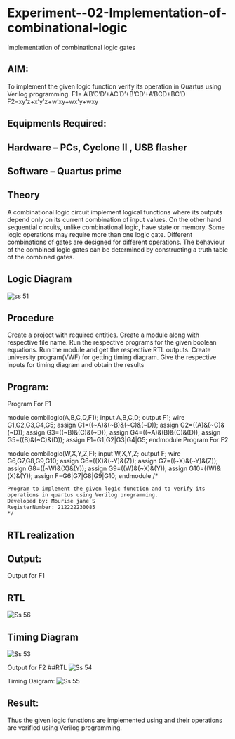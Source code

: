 # Experiment--02-Implementation-of-combinational-logic
Implementation of combinational logic gates
 
## AIM:
To implement the given logic function verify its operation in Quartus using Verilog programming.
 F1= A’B’C’D’+AC’D’+B’CD’+A’BCD+BC’D
F2=xy’z+x’y’z+w’xy+wx’y+wxy
 
 
 
## Equipments Required:
## Hardware – PCs, Cyclone II , USB flasher
## Software – Quartus prime


## Theory
A combinational logic circuit implement logical functions where its outputs depend only on its current combination of input values. On the other hand sequential circuits, unlike combinational logic, have state or memory.
Some logic operations may require more than one logic gate. Different combinations of gates are designed for different operations. The behaviour of the combined logic gates can be determined by constructing a truth table of the combined gates.
 

## Logic Diagram

![ss 51](https://user-images.githubusercontent.com/120081893/235205028-1d437fdf-467a-416f-a148-210fade90210.png)

## Procedure
Create a project with required entities.
Create a module along with respective file name.
Run the respective programs for the given boolean equations.
Run the module and get the respective RTL outputs.
Create university program(VWF) for getting timing diagram.
Give the respective inputs for timing diagram and obtain the results

## Program:
Program For F1

module combilogic(A,B,C,D,F1);
input A,B,C,D;
output F1;
wire G1,G2,G3,G4,G5;
assign G1=((~A)&(~B)&(~C)&(~D));
assign G2=((A)&(~C)&(~D));
assign G3=((~B)&(C)&(~D));
assign G4=((~A)&(B)&(C)&(D));
assign G5=((B)&(~C)&(D));
assign F1=G1|G2|G3|G4|G5;
endmodule
Program For F2

module combilogic(W,X,Y,Z,F);
input W,X,Y,Z;
output F;
wire G6,G7,G8,G9,G10;
assign G6=((X)&(~Y)&(Z));
assign G7=((~X)&(~Y)&(Z));
assign G8=((~W)&(X)&(Y));
assign G9=((W)&(~X)&(Y)); 
assign G10=((W)&(X)&(Y));
assign F=G6|G7|G8|G9|G10;
endmodule
/*
```
Program to implement the given logic function and to verify its operations in quartus using Verilog programming.
Developed by: Mourise jane S
RegisterNumber: 212222230085 
*/
```
## RTL realization

## Output:

 Output  for F1
## RTL
![Ss 56](https://user-images.githubusercontent.com/120081893/235211252-72d24b21-adb5-4f2e-87ac-6bcc5dd3183c.png)



## Timing Diagram
![Ss 53](https://user-images.githubusercontent.com/120081893/235210769-b8b112dc-6730-44e8-be17-0204285ab1cd.png)

 Output for F2
 ##RTL
 ![Ss 54](https://user-images.githubusercontent.com/120081893/235210833-211fb5e5-ad35-4a34-b8f0-e866c8352dba.png)


Timing Daigram:
![Ss 55](https://user-images.githubusercontent.com/120081893/235210860-ff2b7991-c47c-4b3f-8167-1e6945b2f4fd.png)


## Result:
Thus the given logic functions are implemented using  and their operations are verified using Verilog programming.
